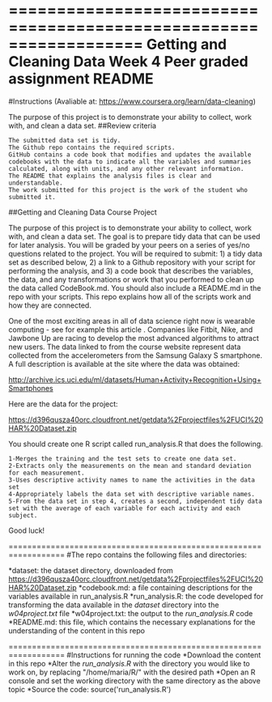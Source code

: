 ==================================================================
Getting and Cleaning Data
Week 4
Peer graded assignment
README
==================================================================
#Instructions (Avaliable at: https://www.coursera.org/learn/data-cleaning)

The purpose of this project is to demonstrate your ability to collect, work with, and clean a data set.
##Review criteria

    The submitted data set is tidy.
    The Github repo contains the required scripts.
    GitHub contains a code book that modifies and updates the available codebooks with the data to indicate all the variables and summaries calculated, along with units, and any other relevant information.
    The README that explains the analysis files is clear and understandable.
    The work submitted for this project is the work of the student who submitted it.

##Getting and Cleaning Data Course Project

The purpose of this project is to demonstrate your ability to collect, work with, and clean a data set. The goal is to prepare tidy data that can be used for later analysis. You will be graded by your peers on a series of yes/no questions related to the project. You will be required to submit: 1) a tidy data set as described below, 2) a link to a Github repository with your script for performing the analysis, and 3) a code book that describes the variables, the data, and any transformations or work that you performed to clean up the data called CodeBook.md. You should also include a README.md in the repo with your scripts. This repo explains how all of the scripts work and how they are connected.

One of the most exciting areas in all of data science right now is wearable computing - see for example this article . Companies like Fitbit, Nike, and Jawbone Up are racing to develop the most advanced algorithms to attract new users. The data linked to from the course website represent data collected from the accelerometers from the Samsung Galaxy S smartphone. A full description is available at the site where the data was obtained:

http://archive.ics.uci.edu/ml/datasets/Human+Activity+Recognition+Using+Smartphones

Here are the data for the project:

https://d396qusza40orc.cloudfront.net/getdata%2Fprojectfiles%2FUCI%20HAR%20Dataset.zip

You should create one R script called run_analysis.R that does the following.

    1-Merges the training and the test sets to create one data set.
    2-Extracts only the measurements on the mean and standard deviation for each measurement.
    3-Uses descriptive activity names to name the activities in the data set
    4-Appropriately labels the data set with descriptive variable names.
    5-From the data set in step 4, creates a second, independent tidy data set with the average of each variable for each activity and each subject.

Good luck!

==================================================================
#The repo contains the following files and directories:

*dataset: the dataset directory, downloaded from https://d396qusza40orc.cloudfront.net/getdata%2Fprojectfiles%2FUCI%20HAR%20Dataset.zip
*codebook.md: a file containing descriptions for the variables available in run_analysis.R
*run_analysis.R: the code developed for transforming the data available in the *dataset* directory into the *w04project.txt* file
*w04project.txt: the output to the *run_analysis.R* code
*README.md: this file, which contains the necessary explanations for the understanding of the content in this repo

==================================================================
#Instructions for running the code
*Download the content in this repo
*Alter the *run_analysis.R* with the directory you would like to work on, by replacing "/home/maria/R/" with the desired path
*Open an R console and set the working directory with the same directory as the above topic
*Source the code: source('run_analysis.R')
